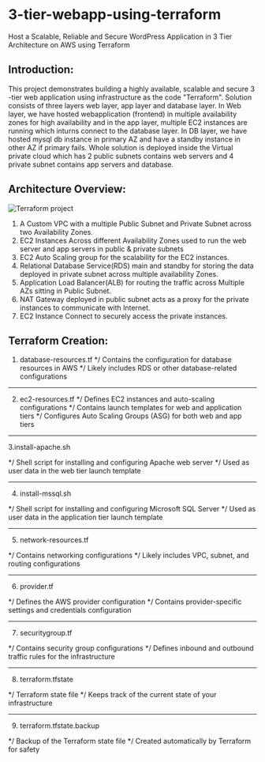# 3-tier-webapp-using-terraform
Host a Scalable, Reliable and Secure WordPress Application in 3 Tier Architecture on AWS using Terraform

## Introduction:
This project demonstrates building a highly available, scalable and secure 3 -tier web application using infrastructure as the code "Terraform". Solution consists of three layers web layer, app layer and database layer. In Web layer, we have hosted webapplication (frontend) in multiple availability zones for high availability and in the app layer, multiple EC2 instances are running which inturns connect to the database layer. In DB layer, we have hosted mysql db instance in primary AZ and have a standby instance in other AZ if primary fails. Whole solution is deployed inside the Virtual private cloud which has 2 public subnets contains web servers and 4 private subnet contains app servers and database.

## Architecture Overview:

![Terraform project](https://github.com/user-attachments/assets/a486ca4a-20e9-4d3f-823f-5a09eedd5fdd)


1. A Custom VPC with a multiple Public Subnet and Private Subnet across two Availability Zones.
2. EC2 Instances Across different Availability Zones used to run the web server and app servers in public & private subnets
3. EC2 Auto Scaling group for the scalability for the EC2 instances.
4. Relational Database Service(RDS) main and standby for storing the data deployed in private subnet across multiple availability Zones.
5. Application Load Balancer(ALB) for routing the traffic across Multiple AZs sitting in Public Subnet.
6. NAT Gateway deployed in public subnet acts as a proxy for the private instances to communicate with Internet.
7. EC2 Instance Connect to securely access the private instances.

## Terraform Creation:
1. database-resources.tf
*/ Contains the configuration for database resources in AWS
*/ Likely includes RDS or other database-related configurations

---------------------------
2. ec2-resources.tf
*/ Defines EC2 instances and auto-scaling configurations
*/ Contains launch templates for web and application tiers
*/ Configures Auto Scaling Groups (ASG) for both web and app tiers

---------------------------
3.install-apache.sh

*/ Shell script for installing and configuring Apache web server
*/ Used as user data in the web tier launch template

---------------------------
4. install-mssql.sh

*/ Shell script for installing and configuring Microsoft SQL Server
*/ Used as user data in the application tier launch template

---------------------------
5. network-resources.tf

*/ Contains networking configurations
*/ Likely includes VPC, subnet, and routing configurations

---------------------------
6. provider.tf

*/ Defines the AWS provider configuration
*/ Contains provider-specific settings and credentials configuration

---------------------------
7. securitygroup.tf

*/ Contains security group configurations
*/ Defines inbound and outbound traffic rules for the infrastructure

---------------------------
8. terraform.tfstate

*/ Terraform state file
*/ Keeps track of the current state of your infrastructure

---------------------------
9. terraform.tfstate.backup

*/ Backup of the Terraform state file
*/ Created automatically by Terraform for safety
